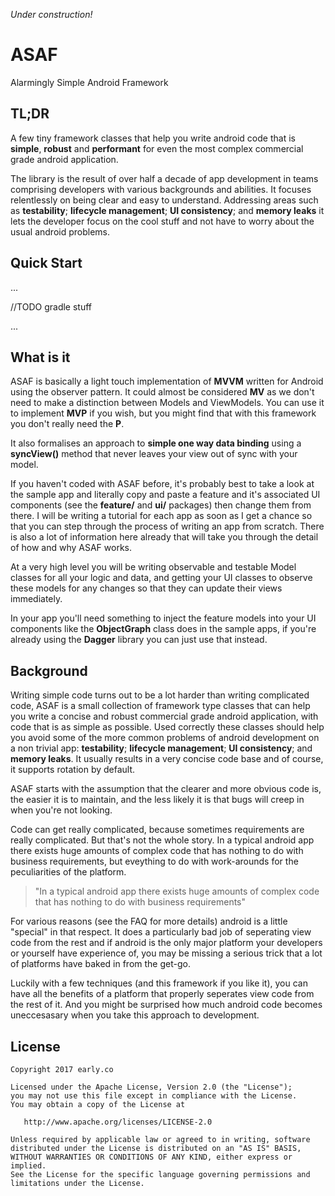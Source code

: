 *Under construction!*


# ASAF
Alarmingly Simple Android Framework

## TL;DR

A few tiny framework classes that help you write android code that is **simple**, **robust** and **performant** for even the most complex commercial grade android application.

The library is the result of over half a decade of app development in teams comprising developers with various backgrounds and abilities. It focuses relentlessly on being clear and easy to understand. Addressing areas such as **testability**; **lifecycle management**; **UI consistency**; and **memory leaks** it lets the developer focus on the cool stuff and not have to worry about the usual android problems.



## Quick Start

...

//TODO gradle stuff

...


## What is it

ASAF is basically a light touch implementation of **MVVM** written for Android using the observer pattern. It could almost be considered **MV** as we don't need to make a distinction between Models and ViewModels. You can use it to implement **MVP** if you wish, but you might find that with this framework you don't really need the **P**.

It also formalises an approach to **simple one way data binding** using a **syncView()** method that never leaves your view out of sync with your model.

If you haven't coded with ASAF before, it's probably best to take a look at the sample app and literally copy and paste a feature and it's associated UI components (see the **feature/** and **ui/** packages) then change them from there. I will be writing a tutorial for each app as soon as I get a chance so that you can step through the process of writing an app from scratch. There is also a lot of information here already that will take you through the detail of how and why ASAF works.

At a very high level you will be writing observable and testable Model classes for all your logic and data, and getting your UI classes to observe these models for any changes so that they can update their views immediately.

In your app you'll need something to inject the feature models into your UI components like the **ObjectGraph** class does in the sample apps, if you're already using the **Dagger** library you can just use that instead.


## Background

Writing simple code turns out to be a lot harder than writing complicated code, ASAF is a small collection of framework type classes that can help you write a concise and robust commercial grade android application, with code that is as simple as possible. Used correctly these classes should help you avoid some of the more common problems of android development on a non trivial app: **testability**; **lifecycle management**; **UI consistency**; and **memory leaks**. It usually results in a very concise code base and of course, it supports rotation by default.

ASAF starts with the assumption that the clearer and more obvious code is, the easier it is to maintain, and the less likely it is that bugs will creep in when you're not looking.

Code can get really complicated, because sometimes requirements are really complicated. But that's not the whole story. In a typical android app there exists huge amounts of complex code that has nothing to do with business requirements, but eveything to do with work-arounds for the peculiarities of the platform.

> "In a typical android app there exists huge amounts of complex code that has nothing to do with business requirements"


For various reasons (see the FAQ for more details) android is a little "special" in that respect. It does a particularly bad job of seperating view code from the rest and if android is the only major platform your developers or yourself have experience of, you may be missing a serious trick that a lot of platforms have baked in from the get-go.

Luckily with a few techniques (and this framework if you like it), you can have all the benefits of a platform that properly seperates view code from the rest of it. And you might be surprised how much android code becomes uneccesasary when you take this approach to development.



License
-------

    Copyright 2017 early.co

    Licensed under the Apache License, Version 2.0 (the "License");
    you may not use this file except in compliance with the License.
    You may obtain a copy of the License at

       http://www.apache.org/licenses/LICENSE-2.0

    Unless required by applicable law or agreed to in writing, software
    distributed under the License is distributed on an "AS IS" BASIS,
    WITHOUT WARRANTIES OR CONDITIONS OF ANY KIND, either express or implied.
    See the License for the specific language governing permissions and
    limitations under the License.

